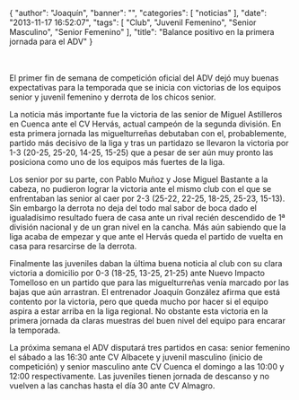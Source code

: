 {
  "author": "Joaquín", 
  "banner": "", 
  "categories": [
    "noticias"
  ], 
  "date": "2013-11-17 16:52:07", 
  "tags": [
    "Club", 
    "Juvenil Femenino", 
    "Senior Masculino", 
    "Senior Femenino"
  ], 
  "title": "Balance positivo en la primera jornada para el ADV"
}

<br/>
<br/>
El primer fin de semana de competición oficial del ADV dejó muy buenas expectativas para la temporada que se inicia con victorias de los equipos senior y juvenil femenino y derrota de los chicos senior.

La noticia más importante fue la victoria de las senior de Miguel Astilleros en Cuenca ante el CV Hervás, actual campeón de la segunda división. En esta primera jornada las miguelturreñas debutaban con el, probablemente, partido más decisivo de la liga y tras un partidazo se llevaron la victoria por 1-3 (20-25, 25-20, 14-25, 15-25) que a pesar de ser aún muy pronto las posiciona como uno de los equipos más fuertes de la liga.

Los senior por su parte, con Pablo Muñoz y Jose Miguel Bastante a la cabeza, no pudieron lograr la victoria ante el mismo club con el que se enfrentaban las senior al caer por 2-3 (25-22, 22-25, 18-25, 25-23, 15-13). Sin embargo la derrota no deja del todo mal sabor de boca dado el igualadísimo resultado fuera de casa ante un rival recién descendido de 1ª división nacional y de un gran nivel en la cancha. Más aún sabiendo que la liga acaba de empezar y que ante el Hervás queda el partido de vuelta en casa para resarcirse de la derrota.

Finalmente las juveniles daban la última buena noticia al club con su clara victoria a domicilio por 0-3 (18-25, 13-25, 21-25) ante Nuevo Impacto Tomelloso en un partido que para las miguelturreñas venía marcado por las bajas que aún arrastran. El entrenador Joaquín González afirma que está contento por la victoria, pero que queda mucho por hacer si el equipo aspira a estar arriba en la liga regional. No obstante esta victoria en la primera jornada da claras muestras del buen nivel del equipo para encarar la temporada.

La próxima semana el ADV disputará tres partidos en casa: senior femenino el sábado a las 16:30 ante CV Albacete y juvenil masculino (inicio de competición) y senior masculino ante CV Cuenca el domingo a las 10:00 y 12:00 respectivamente. Las juveniles tienen jornada de descanso y no vuelven a las canchas hasta el día 30 ante CV Almagro.

